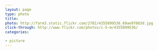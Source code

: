 ```yaml
---
layout: page
type: photo
title: 
photo: http://farm3.static.flickr.com/2702/4355899536_69ae97883d.jpg
click-through: http://www.flickr.com/photos/i-5-m/4355899536/
categories: 

- picture
---
```

